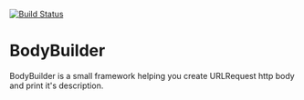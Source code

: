 [![Build Status](https://travis-ci.org/Vladlex/BodyBuilder.svg?branch=master)](https://travis-ci.org/Vladlex/BodyBuilder)

# BodyBuilder

BodyBuilder is a small framework helping you create URLRequest http body and print it's description.

